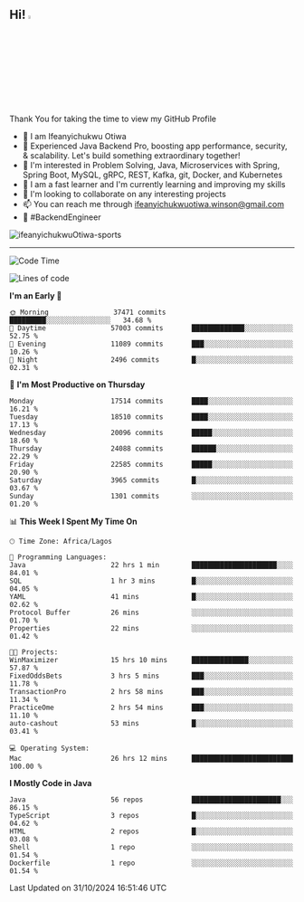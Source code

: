 <!-- BLOG-POST-LIST:START --><!-- BLOG-POST-LIST:END -->

## Hi! <img src="https://media.giphy.com/media/hvRJCLFzcasrR4ia7z/giphy.gif" width="4%"> 

Thank You for taking the time to view my GitHub Profile

- 👋 I am Ifeanyichukwu Otiwa
- 🚀 Experienced Java Backend Pro, boosting app performance, security, & scalability. Let's build something extraordinary together!
- 👀 I'm interested in Problem Solving, Java, Microservices with Spring, Spring Boot, MySQL, gRPC, REST, Kafka, git, Docker, and Kubernetes
- 🌱 I am a fast learner and I'm currently learning and improving my skills
- 💞️ I'm looking to collaborate on any interesting projects
- 📫 You can reach me through ifeanyichukwuotiwa.winson@gmail.com
- 🚀 #BackendEngineer

<p align="left" marginTop="10px"> <img src="https://komarev.com/ghpvc/?username=ifeanyichukwuOtiwa-sports&label=Profile%20views&color=0e75b6&style=for-the-badge" alt="ifeanyichukwuOtiwa-sports" /> </p>

***

<!--START_SECTION:waka-->
![Code Time](http://img.shields.io/badge/Code%20Time-3%2C060%20hrs%2037%20mins-blue)

![Lines of code](https://img.shields.io/badge/From%20Hello%20World%20I%27ve%20Written-26.7%20million%20lines%20of%20code-blue)

**I'm an Early 🐤** 

```text
🌞 Morning                37471 commits       █████████░░░░░░░░░░░░░░░░   34.68 % 
🌆 Daytime                57003 commits       █████████████░░░░░░░░░░░░   52.75 % 
🌃 Evening                11089 commits       ███░░░░░░░░░░░░░░░░░░░░░░   10.26 % 
🌙 Night                  2496 commits        █░░░░░░░░░░░░░░░░░░░░░░░░   02.31 % 
```
📅 **I'm Most Productive on Thursday** 

```text
Monday                   17514 commits       ████░░░░░░░░░░░░░░░░░░░░░   16.21 % 
Tuesday                  18510 commits       ████░░░░░░░░░░░░░░░░░░░░░   17.13 % 
Wednesday                20096 commits       █████░░░░░░░░░░░░░░░░░░░░   18.60 % 
Thursday                 24088 commits       ██████░░░░░░░░░░░░░░░░░░░   22.29 % 
Friday                   22585 commits       █████░░░░░░░░░░░░░░░░░░░░   20.90 % 
Saturday                 3965 commits        █░░░░░░░░░░░░░░░░░░░░░░░░   03.67 % 
Sunday                   1301 commits        ░░░░░░░░░░░░░░░░░░░░░░░░░   01.20 % 
```


📊 **This Week I Spent My Time On** 

```text
🕑︎ Time Zone: Africa/Lagos

💬 Programming Languages: 
Java                     22 hrs 1 min        █████████████████████░░░░   84.01 % 
SQL                      1 hr 3 mins         █░░░░░░░░░░░░░░░░░░░░░░░░   04.05 % 
YAML                     41 mins             █░░░░░░░░░░░░░░░░░░░░░░░░   02.62 % 
Protocol Buffer          26 mins             ░░░░░░░░░░░░░░░░░░░░░░░░░   01.70 % 
Properties               22 mins             ░░░░░░░░░░░░░░░░░░░░░░░░░   01.42 % 

🐱‍💻 Projects: 
WinMaximizer             15 hrs 10 mins      ██████████████░░░░░░░░░░░   57.87 % 
FixedOddsBets            3 hrs 5 mins        ███░░░░░░░░░░░░░░░░░░░░░░   11.78 % 
TransactionPro           2 hrs 58 mins       ███░░░░░░░░░░░░░░░░░░░░░░   11.34 % 
PracticeOme              2 hrs 54 mins       ███░░░░░░░░░░░░░░░░░░░░░░   11.10 % 
auto-cashout             53 mins             █░░░░░░░░░░░░░░░░░░░░░░░░   03.41 % 

💻 Operating System: 
Mac                      26 hrs 12 mins      █████████████████████████   100.00 % 
```

**I Mostly Code in Java** 

```text
Java                     56 repos            ██████████████████████░░░   86.15 % 
TypeScript               3 repos             █░░░░░░░░░░░░░░░░░░░░░░░░   04.62 % 
HTML                     2 repos             █░░░░░░░░░░░░░░░░░░░░░░░░   03.08 % 
Shell                    1 repo              ░░░░░░░░░░░░░░░░░░░░░░░░░   01.54 % 
Dockerfile               1 repo              ░░░░░░░░░░░░░░░░░░░░░░░░░   01.54 % 
```




 Last Updated on 31/10/2024 16:51:46 UTC
<!--END_SECTION:waka-->

<!--
<p align="center">
![trophy](https://github-profile-trophy.vercel.app/?username=ifeanyichukwuOtiwa-sports&theme=onedark) (https://github.com/ryo-ma/github-profile-trophy)
</p>
-->

<!---
ifeanyi-otiwa/ifeanyi-otiwa is a ✨ special ✨ repository because its `README.md` (this file) appears on your GitHub profile.
You can click the Preview link to take a look at your changes.
--->
